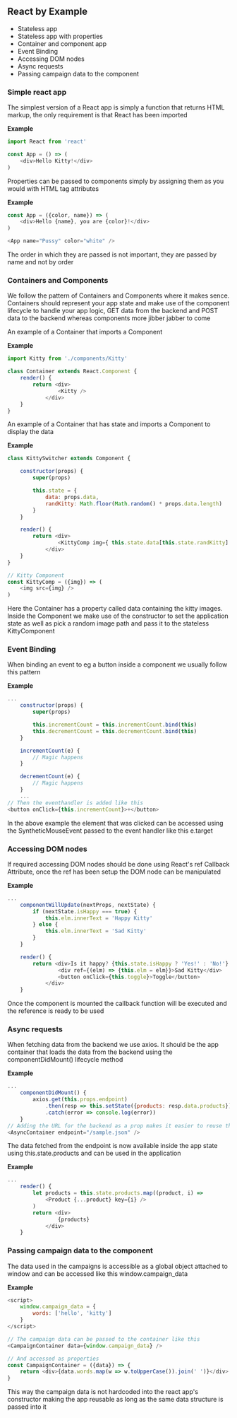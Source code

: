 ## React by Example

* Stateless app
* Stateless app with properties
* Container and component app
* Event Binding
* Accessing DOM nodes
* Async requests
* Passing campaign data to the component

### Simple react app

The simplest version of a React app is simply a function that returns HTML markup, the only requirement is that React has been imported

**Example**
```javascript
import React from 'react'

const App = () => (
    <div>Hello Kitty!</div>
)
```

Properties can be passed to components simply by assigning them as you would with HTML tag attributes

**Example**
```javascript
const App = ({color, name}) => (
    <div>Hello {name}, you are {color}!</div>
)

<App name="Pussy" color="white" />
```
The order in which they are passed is not important, they are passed by name and not by order

### Containers and Components

We follow the pattern of Containers and Components where it makes sence. Containers should represent your app state and make use of the component lifecycle to handle your app logic, GET data from the backend and POST data to the backend whereas components more jibber jabber to come

An example of a Container that imports a Component

**Example**
```javascript
import Kitty from './components/Kitty'

class Container extends React.Component {
    render() {
        return <div>
                <Kitty />
            </div>
    }
}
```
An example of a Container that has state and imports a Component to display the data

**Example**
```javascript
class KittySwitcher extends Component {

    constructor(props) {
        super(props)

        this.state = {
            data: props.data,
            randKitty: Math.floor(Math.random() * props.data.length)
        }
    }

    render() {
        return <div>
                <KittyComp img={ this.state.data[this.state.randKitty] } />
            </div>
    }
}

// Kitty Component
const KittyComp = ({img}) => (
    <img src={img} />
)
```
Here the Container has a property called data containing the kitty images. Inside the Component we make use of the constructor to set the application state as well as pick a random image path and pass it to the stateless KittyComponent

### Event Binding

When binding an event to eg a button inside a component we usually follow this pattern

**Example**
```javascript
...
    constructor(props) {
        super(props)

        this.incrementCount = this.incrementCount.bind(this)
        this.decrementCount = this.decrementCount.bind(this)
    }

    incrementCount(e) {
        // Magic happens
    }

    decrementCount(e) {
        // Magic happens
    }
    ...
// Then the eventhandler is added like this
<button onClick={this.incrementCount}>+</button>
```
In the above example the element that was clicked can be accessed using the SyntheticMouseEvent passed to the event handler like this e.target

### Accessing DOM nodes

If required accessing DOM nodes should be done using React's ref Callback Attribute, once the ref has been setup the DOM node can be manipulated

**Example**
```javascript
...
    componentWillUpdate(nextProps, nextState) {
        if (nextState.isHappy === true) {
            this.elm.innerText = 'Happy Kitty'
        } else {
            this.elm.innerText = 'Sad Kitty'
        }
    }

    render() {
        return <div>Is it happy? {this.state.isHappy ? 'Yes!' : 'No!'}
                <div ref={(elm) => {this.elm = elm}}>Sad Kitty</div>
                <button onClick={this.toggle}>Toggle</button>
            </div>
    }
```
Once the component is mounted the callback function will be executed and the reference is ready to be used

### Async requests

When fetching data from the backend we use axios. It should be the app container that loads the data from the backend using the componentDidMount() lifecycle method

**Example**
```javascript
...
    componentDidMount() {
        axios.get(this.props.endpoint)
            .then(resp => this.setState({products: resp.data.products}))
            .catch(error => console.log(error))
    }
// Adding the URL for the backend as a prop makes it easier to reuse the component
<AsyncContainer endpoint="/sample.json" />
```
The data fetched from the endpoint is now available inside the app state using this.state.products and can be used in the application

**Example**
```javascript
...
    render() {
        let products = this.state.products.map((product, i) =>
            <Product {...product} key={i} />
        )
        return <div>
                {products}
            </div>
    }
```

### Passing campaign data to the component

The data used in the campaigns is accessible as a global object attached to window and can be accessed like this window.campaign_data

**Example**
```javascript
<script>
    window.campaign_data = {
        words: ['hello', 'kitty']
    }
</script>

// The campaign data can be passed to the container like this
<CampaignContainer data={window.campaign_data} />

// And accessed as properties
const CampaignContainer = ({data}) => {
    return <div>{data.words.map(w => w.toUpperCase()).join(' ')}</div>
}
```
This way the campaign data is not hardcoded into the react app's constructor making the app reusable as long as the same data structure is passed into it
